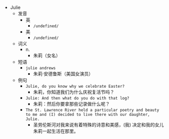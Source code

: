 - Julie
  - 发音
    - 英
      - `/undefined/`
    - 美
      - `/undefined/`
  - 词义
    - n.
      - 朱莉（女名）
  - 短语
    - `julie andrews`
      - 朱莉·安德鲁斯（美国女演员） 
  - 例句
    - `Julie, do you know why we celebrate Easter?`
      - 朱莉，你知道我们为什么庆祝复活节吗？
    - `Julie: And then what do you do with that log?`
      - 朱莉：然后你要拿那些记录做什么呢？
    - `The St. Lawrence River held a particular poetry and beauty to me and (I) decided to live there with our daughter, Julie.`
      - 圣劳伦斯河对我来说有着特殊的诗意和美感，(我) 决定和我的女儿朱莉一起生活在那里。

